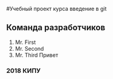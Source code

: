 #Учебный проект курса введение в git
## Команда разработчиков
1. Mr. First
2. Mr. Second
3. Mr. Third
Привет
### 2018 КИПУ

